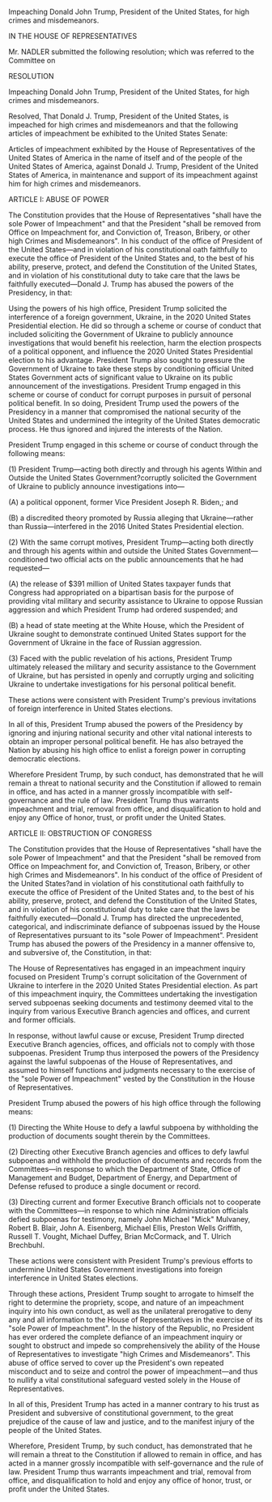 Impeaching Donald John Trump, President of the United States, for high crimes and misdemeanors.

IN THE HOUSE OF REPRESENTATIVES

Mr. NADLER submitted the following resolution; which was referred to the Committee on

RESOLUTION

Impeaching Donald John Trump, President of the United States, for high crimes and misdemeanors.

Resolved, That Donald J. Trump, President of the United States, is impeached for high crimes and misdemeanors and that the following articles of impeachment be exhibited to the United States Senate:

Articles of impeachment exhibited by the House of Representatives of the United States of America in the name of itself and of the people of the United States of America, against Donald J. Trump, President of the United States of America, in maintenance and support of its impeachment against him for high crimes and misdemeanors.

ARTICLE I: ABUSE OF POWER

The Constitution provides that the House of Representatives "shall have the sole Power of Impeachment" and that the President "shall be removed from Office on Impeachment for, and Conviction of, Treason, Bribery, or other high Crimes and Misdemeanors". In his conduct of the office of President of the United States—and in violation of his constitutional oath faithfully to execute the office of President of the United States and, to the best of his ability, preserve, protect, and defend the Constitution of the United States, and in violation of his constitutional duty to take care that the laws be faithfully executed—Donald J. Trump has abused the powers of the Presidency, in that:

Using the powers of his high office, President Trump solicited the interference of a foreign government, Ukraine, in the 2020 United States Presidential election. He did so through a scheme or course of conduct that included soliciting the Government of Ukraine to publicly announce investigations that would benefit his reelection, harm the election prospects of a political opponent, and influence the 2020 United States Presidential election to his advantage. President Trump also sought to pressure the Government of Ukraine to take these steps by conditioning official United States Government acts of significant value to Ukraine on its public announcement of the investigations. President Trump engaged in this scheme or course of conduct for corrupt purposes in pursuit of personal political benefit. In so doing, President Trump used the powers of the Presidency in a manner that compromised the national security of the United States and undermined the integrity of the United States democratic process. He thus ignored and injured the interests of the Nation.

President Trump engaged in this scheme or course of conduct through the following means:

(1) President Trump—acting both directly and through his agents Within and Outside the United States Government?corruptly solicited the Government of Ukraine to publicly announce investigations into—

(A) a political opponent, former Vice President Joseph R. Biden,; and

(B) a discredited theory promoted by Russia alleging that Ukraine—rather than Russia—interfered in the 2016 United States Presidential election.

(2) With the same corrupt motives, President Trump—acting both directly and through his agents within and outside the United States Government—conditioned two official acts on the public announcements that he had requested—

(A) the release of $391 million of United States taxpayer funds that Congress had appropriated on a bipartisan basis for the purpose of providing vital military and security assistance to Ukraine to oppose Russian aggression and which President Trump had ordered suspended; and

(B) a head of state meeting at the White House, which the President of Ukraine sought to demonstrate continued United States support for the Government of Ukraine in the face of Russian aggression.

(3) Faced with the public revelation of his actions, President Trump ultimately released the military and security assistance to the Government of Ukraine, but has persisted in openly and corruptly urging and soliciting Ukraine to undertake investigations for his personal political benefit.

These actions were consistent with President Trump's previous invitations of foreign interference in United States elections.

In all of this, President Trump abused the powers of the Presidency by ignoring and injuring national security and other vital national interests to obtain an improper personal political benefit. He has also betrayed the Nation by abusing his high office to enlist a foreign power in corrupting democratic elections.

Wherefore President Trump, by such conduct, has demonstrated that he will remain a threat to national security and the Constitution if allowed to remain in office, and has acted in a manner grossly incompatible with self-governance and the rule of law. President Trump thus warrants impeachment and trial, removal from office, and disqualification to hold and enjoy any Office of honor, trust, or profit under the United States.

ARTICLE II: OBSTRUCTION OF CONGRESS

The Constitution provides that the House of Representatives "shall have the sole Power of Impeachment" and that the President "shall be removed from Office on Impeachment for, and Conviction of, Treason, Bribery, or other high Crimes and Misdemeanors". In his conduct of the office of President of the United States?and in violation of his constitutional oath faithfully to execute the office of President of the United States and, to the best of his ability, preserve, protect, and defend the Constitution of the United States, and in violation of his constitutional duty to take care that the laws be faithfully executed—Donald J. Trump has directed the unprecedented, categorical, and indiscriminate defiance of subpoenas issued by the House of Representatives pursuant to its "sole Power of Impeachment". President Trump has abused the powers of the Presidency in a manner offensive to, and subversive of, the Constitution, in that:

The House of Representatives has engaged in an impeachment inquiry focused on President Trump's corrupt solicitation of the Government of Ukraine to interfere in the 2020 United States Presidential election. As part of this impeachment inquiry, the Committees undertaking the investigation served subpoenas seeking documents and testimony deemed vital to the inquiry from various Executive Branch agencies and offices, and current and former officials.

In response, without lawful cause or excuse, President Trump directed Executive Branch agencies, offices, and officials not to comply with those subpoenas. President Trump thus interposed the powers of the Presidency against the lawful subpoenas of the House of Representatives, and assumed to himself functions and judgments necessary to the exercise of the "sole Power of Impeachment" vested by the Constitution in the House of Representatives.

President Trump abused the powers of his high office through the following means:

(1) Directing the White House to defy a lawful subpoena by withholding the production of documents sought therein by the Committees.

(2) Directing other Executive Branch agencies and offices to defy lawful subpoenas and withhold the production of documents and records from the Committees—in response to which the Department of State, Office of Management and Budget, Department of Energy, and Department of Defense refused to produce a single document or record.

(3) Directing current and former Executive Branch officials not to cooperate with the Committees—in response to which nine Administration officials defied subpoenas for testimony, namely John Michael "Mick" Mulvaney, Robert B. Blair, John A. Eisenberg, Michael Ellis, Preston Wells Griffith, Russell T. Vought, Michael Duffey, Brian McCormack, and T. Ulrich Brechbuhl.

These actions were consistent with President Trump's previous efforts to undermine United States Government investigations into foreign interference in United States elections.

Through these actions, President Trump sought to arrogate to himself the right to determine the propriety, scope, and nature of an impeachment inquiry into his own conduct, as well as the unilateral prerogative to deny any and all information to the House of Representatives in the exercise of its "sole Power of Impeachment". In the history of the Republic, no President has ever ordered the complete defiance of an impeachment inquiry or sought to obstruct and impede so comprehensively the ability of the House of Representatives to investigate "high Crimes and Misdemeanors". This abuse of office served to cover up the President's own repeated misconduct and to seize and control the power of impeachment—and thus to nullify a vital constitutional safeguard vested solely in the House of Representatives.

In all of this, President Trump has acted in a manner contrary to his trust as President and subversive of constitutional government, to the great prejudice of the cause of law and justice, and to the manifest injury of the people of the United States.

Wherefore, President Trump, by such conduct, has demonstrated that he will remain a threat to the Constitution if allowed to remain in office, and has acted in a manner grossly incompatible with self-governance and the rule of law. President Trump thus warrants impeachment and trial, removal from office, and disqualification to hold and enjoy any office of honor, trust, or profit under the United States.
